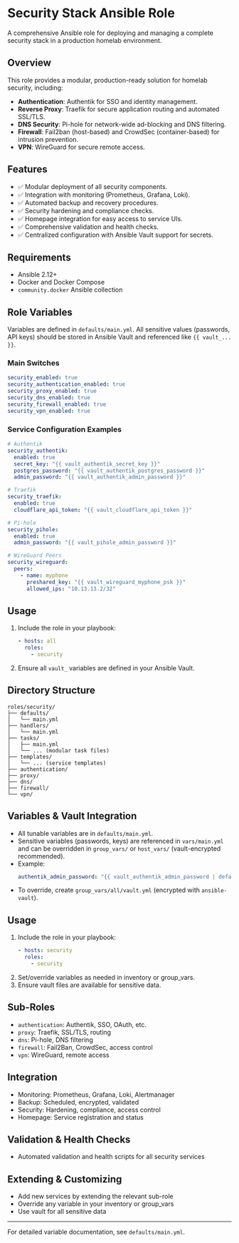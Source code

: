 # Security Stack Ansible Role

A comprehensive Ansible role for deploying and managing a complete security stack in a production homelab environment.

## Overview

This role provides a modular, production-ready solution for homelab security, including:
- **Authentication**: Authentik for SSO and identity management.
- **Reverse Proxy**: Traefik for secure application routing and automated SSL/TLS.
- **DNS Security**: Pi-hole for network-wide ad-blocking and DNS filtering.
- **Firewall**: Fail2ban (host-based) and CrowdSec (container-based) for intrusion prevention.
- **VPN**: WireGuard for secure remote access.

## Features

- ✅ Modular deployment of all security components.
- ✅ Integration with monitoring (Prometheus, Grafana, Loki).
- ✅ Automated backup and recovery procedures.
- ✅ Security hardening and compliance checks.
- ✅ Homepage integration for easy access to service UIs.
- ✅ Comprehensive validation and health checks.
- ✅ Centralized configuration with Ansible Vault support for secrets.

## Requirements

- Ansible 2.12+
- Docker and Docker Compose
- `community.docker` Ansible collection

## Role Variables

Variables are defined in `defaults/main.yml`. All sensitive values (passwords, API keys) should be stored in Ansible Vault and referenced like `{{ vault_... }}`.

### Main Switches
```yaml
security_enabled: true
security_authentication_enabled: true
security_proxy_enabled: true
security_dns_enabled: true
security_firewall_enabled: true
security_vpn_enabled: true
```

### Service Configuration Examples
```yaml
# Authentik
security_authentik:
  enabled: true
  secret_key: "{{ vault_authentik_secret_key }}"
  postgres_password: "{{ vault_authentik_postgres_password }}"
  admin_password: "{{ vault_authentik_admin_password }}"

# Traefik
security_traefik:
  enabled: true
  cloudflare_api_token: "{{ vault_cloudflare_api_token }}"

# Pi-hole
security_pihole:
  enabled: true
  admin_password: "{{ vault_pihole_admin_password }}"

# WireGuard Peers
security_wireguard:
  peers:
    - name: myphone
      preshared_key: "{{ vault_wireguard_myphone_psk }}"
      allowed_ips: "10.13.13.2/32"
```

## Usage

1.  Include the role in your playbook:
    ```yaml
    - hosts: all
      roles:
        - security
    ```
2.  Ensure all `vault_` variables are defined in your Ansible Vault.

## Directory Structure

```
roles/security/
├── defaults/
│   └── main.yml
├── handlers/
│   └── main.yml
├── tasks/
│   ├── main.yml
│   └── ... (modular task files)
├── templates/
│   └── ... (service templates)
├── authentication/
├── proxy/
├── dns/
├── firewall/
└── vpn/
```

## Variables & Vault Integration
- All tunable variables are in `defaults/main.yml`.
- Sensitive variables (passwords, keys) are referenced in `vars/main.yml` and can be overridden in `group_vars/` or `host_vars/` (vault-encrypted recommended).
- Example:
  ```yaml
  authentik_admin_password: "{{ vault_authentik_admin_password | default(lookup('password', '/dev/null length=32 chars=ascii_letters,digits')) }}"
  ```
- To override, create `group_vars/all/vault.yml` (encrypted with `ansible-vault`).

## Usage
1. Include the role in your playbook:
   ```yaml
   - hosts: security
     roles:
       - security
   ```
2. Set/override variables as needed in inventory or group_vars.
3. Ensure vault files are available for sensitive data.

## Sub-Roles
- `authentication`: Authentik, SSO, OAuth, etc.
- `proxy`: Traefik, SSL/TLS, routing
- `dns`: Pi-hole, DNS filtering
- `firewall`: Fail2Ban, CrowdSec, access control
- `vpn`: WireGuard, remote access

## Integration
- Monitoring: Prometheus, Grafana, Loki, Alertmanager
- Backup: Scheduled, encrypted, validated
- Security: Hardening, compliance, access control
- Homepage: Service registration and status

## Validation & Health Checks
- Automated validation and health scripts for all security services

## Extending & Customizing
- Add new services by extending the relevant sub-role
- Override any variable in your inventory or group_vars
- Use vault for all sensitive data

---

For detailed variable documentation, see `defaults/main.yml`. 